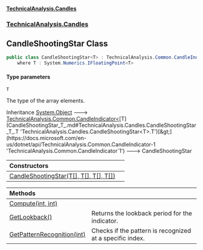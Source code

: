 #### [TechnicalAnalysis.Candles](TechnicalAnalysis.Candles.md 'TechnicalAnalysis.Candles')
### [TechnicalAnalysis.Candles](TechnicalAnalysis.Candles.md#TechnicalAnalysis.Candles 'TechnicalAnalysis.Candles')

## CandleShootingStar<T> Class

```csharp
public class CandleShootingStar<T> : TechnicalAnalysis.Common.CandleIndicator<T>
    where T : System.Numerics.IFloatingPoint<T>
```
#### Type parameters

<a name='TechnicalAnalysis.Candles.CandleShootingStar_T_.T'></a>

`T`

The type of the array elements.

Inheritance [System.Object](https://docs.microsoft.com/en-us/dotnet/api/System.Object 'System.Object') &#129106; [TechnicalAnalysis.Common.CandleIndicator&lt;](https://docs.microsoft.com/en-us/dotnet/api/TechnicalAnalysis.Common.CandleIndicator-1 'TechnicalAnalysis.Common.CandleIndicator`1')[T](CandleShootingStar_T_.md#TechnicalAnalysis.Candles.CandleShootingStar_T_.T 'TechnicalAnalysis.Candles.CandleShootingStar<T>.T')[&gt;](https://docs.microsoft.com/en-us/dotnet/api/TechnicalAnalysis.Common.CandleIndicator-1 'TechnicalAnalysis.Common.CandleIndicator`1') &#129106; CandleShootingStar<T>

| Constructors | |
| :--- | :--- |
| [CandleShootingStar(T[], T[], T[], T[])](CandleShootingStar_T_.CandleShootingStar(T[],T[],T[],T[]).md 'TechnicalAnalysis.Candles.CandleShootingStar<T>.CandleShootingStar(T[], T[], T[], T[])') | |

| Methods | |
| :--- | :--- |
| [Compute(int, int)](CandleShootingStar_T_.Compute(int,int).md 'TechnicalAnalysis.Candles.CandleShootingStar<T>.Compute(int, int)') | |
| [GetLookback()](CandleShootingStar_T_.GetLookback().md 'TechnicalAnalysis.Candles.CandleShootingStar<T>.GetLookback()') | Returns the lookback period for the indicator. |
| [GetPatternRecognition(int)](CandleShootingStar_T_.GetPatternRecognition(int).md 'TechnicalAnalysis.Candles.CandleShootingStar<T>.GetPatternRecognition(int)') | Checks if the pattern is recognized at a specific index. |
